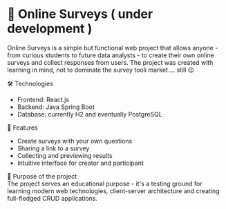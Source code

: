 # 📝 Online Surveys ( under development )  
Online Surveys is a simple but functional web project that allows anyone - from curious students to future data analysts - to create their own online surveys and collect responses from users. The project was created with learning in mind, not to dominate the survey tooli market.... still 😉  

🛠 Technologies  
- Frontend: React.js  
- Backend: Java Spring Boot
- Database: currently H2 and eventually PostgreSQL  

🎯 Features  
- Create surveys with your own questions  
- Sharing a link to a survey  
- Collecting and previewing results  
- Intuitive interface for creator and participant  

🚀 Purpose of the project  
The project serves an educational purpose - it's a testing ground for learning modern web technologies, client-server architecture and creating full-fledged CRUD applications.  
